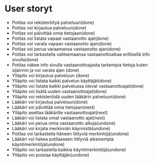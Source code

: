 # User storyt

- Potilas voi rekisteröityä palveluun(done)
- Potilas voi kirjautua palveluun(done)
- Potilas voi päivittää omia tietojaan(done)
-	Potilas voi listata vapaat vastaanotto ajat(done)
-	Potilas voi varata vapaan vastaanotto ajan(done)
-	Potilas voi perua varaamansa vastaanotto ajan(done)
- Potilas voi tarkastella valitsemaansa vastaanottoaikaa erillisellä info sivulla(done)
- Potilas näkee info sivulla vastaanottoajasta tarkempia tietoja kuten sijainnin ja voi varata ajan (done)
- Ylläpito voi kirjautua palveluun (done)
- Ylläpito voi listata kaikki palvelun käyttäjät(done)
- Ylläpito voi listata kaikki palvelussa olevat vastaanottoajat(done)
- Ylläpito voi lisätä uuden vastaanottoajat(done)
- Ylläpito voi rekisteröidä uuden lääkärin palveluun(done)
- Lääkäri voi kirjautua palveluun(done)
-	Lääkäri voi päivittää omia tietojaan(next)
- Ylläpito asettaa lääkärille vastaanottoajat(next)
-	Lääkäri voi listata omat vastaanotto ajat(next)
-	Lääkäri voi perua omia vastaanotto aikoja(undone)
- Lääkäri voi kirjata merkinnän käynnistä(undone)
- Potilas voi tarkastella häneen liittyviä merkintöjä(undone)
- Lääkäri voi hakea potilaaseen liittyviä aikaisempia käyntimerkintöjä(undone)
- Ylläpito voi tarkastella kaikkia käyntimerkintöjä(undone)
- Ylläpito voi poistaa käyttäjän(undone)

